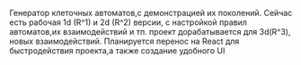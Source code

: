  Генератор клеточных автоматов,с демонстрацией их поколений.
  Сейчас есть рабочая 1d (R^1) и 2d (R^2) версии, с настройкой
  правил автоматов,их взаимодействий и тп.
  проект дорабатывается для 3d(R^3), новых взаимодействий. 
  Планируется перенос на React для быстродействия проекта,а также создание удобного UI
